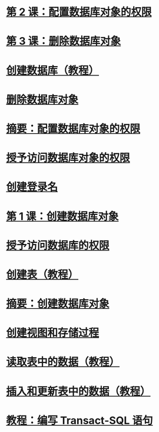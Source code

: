 # [第 2 课：配置数据库对象的权限](lesson-2-configuring-permissions-on-database-objects.md)
# [第 3 课：删除数据库对象](lesson-3-deleting-database-objects.md)
# [创建数据库（教程）](creating-a-database-tutorial.md)
# [删除数据库对象](deleting-database-objects.md)
# [摘要：配置数据库对象的权限](summary-configuring-permissions-on-database-objects.md)
# [授予访问数据库对象的权限](granting-access-to-a-database-object.md)
# [创建登录名](creating-a-login.md)
# [第 1 课：创建数据库对象](lesson-1-creating-database-objects.md)
# [授予访问数据库的权限](granting-access-to-a-database.md)
# [创建表（教程）](creating-a-table-tutorial.md)
# [摘要：创建数据库对象](summary-creating-database-objects.md)
# [创建视图和存储过程](creating-views-and-stored-procedures.md)
# [读取表中的数据（教程）](reading-the-data-in-a-table-tutorial.md)
# [插入和更新表中的数据（教程）](inserting-and-updating-data-in-a-table-tutorial.md)
# [教程：编写 Transact-SQL 语句](tutorial-writing-transact-sql-statements.md)
